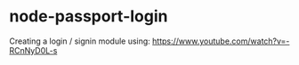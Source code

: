 # node-passport-login

Creating a login / signin module using:
https://www.youtube.com/watch?v=-RCnNyD0L-s
